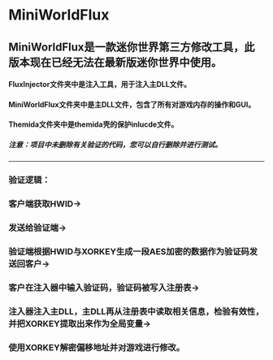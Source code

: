 # MiniWorldFlux
## MiniWorldFlux是一款迷你世界第三方修改工具，此版本现在已经无法在最新版迷你世界中使用。
#### FluxInjector文件夹中是注入工具，用于注入主DLL文件。
#### MiniWorldFlux文件夹中是主DLL文件，包含了所有对游戏内存的操作和GUI。
#### Themida文件夹中是themida壳的保护inlucde文件。

##### 注意：项目中未删除有关验证的代码，您可以自行删除并进行测试。

---

### 验证逻辑：

### 客户端获取HWID->

### 发送给验证端->

### 验证端根据HWID与XORKEY生成一段AES加密的数据作为验证码发送回客户->

### 客户在注入器中输入验证码，验证码被写入注册表->

### 注入器注入主DLL，主DLL再从注册表中读取相关信息，检验有效性，并把XORKEY提取出来作为全局变量->

### 使用XORKEY解密偏移地址并对游戏进行修改。
